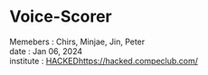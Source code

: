 # Voice-Scorer

Memebers : Chirs, Minjae, Jin, Peter\
date : Jan 06, 2024\
institute : [HACKED](https://hacked.compeclub.com/)https://hacked.compeclub.com/
